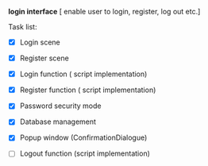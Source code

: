 **login interface** [ enable user to login, register, log out etc.]

Task list: 

- [x] Login scene

- [x] Register scene

- [x] Login function ( script implementation)

- [x] Register function ( script implementation)

- [x] Password security mode

- [x] Database management

- [x] Popup window (ConfirmationDialogue)

- [ ] Logout function (script implementation)




